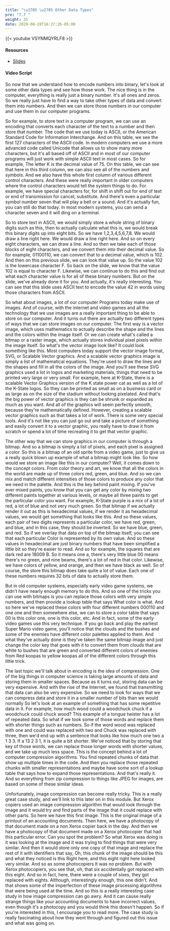 ```yaml
---
title: "\u2705 \u2705 Other Data Types"
pre: "7.7 "
weight: 35
date: 2020-08-28T16:27:26-05:00
---
```


{{< youtube VSYNMQYRLF8 >}}

<!-- CIS 115: EVed6BvwomY -->

#### Resources
* [Slides](../slides/7-Encoding.pdf)

#### Video Script

So now that we understand how to encode numbers into binary, let's look at some other data types and see how those work. The nice thing is in the computer, everything is really just a binary number. It's all ones and zeros. So we really just have to find a way to take other types of data and convert them into numbers. And then we can store those numbers in our computer and use them in our computer programs. 

So for example, to store text in a computer program, we can use an encoding that converts each character of the text to a number and then store that number. The code that we use today is ASCII, or the American Standard Code for Information Interchange. And on this table, we see the first 127 characters of the ASCII code. In modern computers we use a more advanced code called Unicode that allows us to show many more characters, but it's all based off of ASCII and in most of our computer programs will just work with simple ASCII text in most cases. So for example, The letter K is the decimal value of 75. On this table, we can see that here in this third column, we can also see all of the numbers and symbols. And we also have this whole first column of various different control characters. And these were really important in older computers where the control characters would tell the system things to do. For example, we have special characters for, for shift in shift out for end of text or end of transmission for cancel, substitute. And there's even a particular symbol number seven that will play a bell or a sound. And it's actually fun, you can still do that today. In most modern systems, you can send a character seven and it will ding on a terminal. 

So to store text in ASCII, we would simply store a whole string of binary digits such as this, then to actually calculate what this is, we would break this binary digits up into eight bits. So we have 1,2,3,4,5,6,7,8. We would draw a line right here. We would draw a line right here. And so on every eight characters, we can draw a line. And so then we take each of those blocks of eight characters, and we convert them into their decimal value. So for example, 01100110, we can convert that to a decimal value, which is 102. And then on this previous slide, we can look that value up. So the value 102 is the lowercase character F. So back on the slide, we know that the value 102 is equal to character F. Likewise, we can continue to do this and find out what each character value is for all of these binary numbers. But on the slide, we've already done it for you. And actually, it's really interesting. You can see that this slide uses ASCII text to encode the value 42 in words using those characters from ASCII. 

So what about images, a lot of our computer Programs today make use of images. And of course, with the internet and video games and all the technology that we use images are a really important thing to be able to store on our computer. And it turns out there are actually two different types of ways that we can store images on our computer. The first way is a vector image, which uses mathematics to actually describe the shape and the lines and the colors within the image itself. Or we can create what's called a bitmap or a raster image, which actually stores individual pixel pixels within the image itself. So what's the vector image look like? It could look something like this. Most computers today support the vector image format, SVG, or Scalable Vector graphics. And a scalable vector graphics image is simply a list of mathematical equations. They're used to draw the lines and the shapes and fill in all the colors of the image. And you'll see these SVG graphics used a lot in logos and marketing materials, things that need to be printed very large or very small. For example, here at K-State, there is a scalable Vector Graphics version of the K state power cat as well as a lot of the K-State logos. So they can be printed as small as on a business card or as large as on the size of the stadium without looking pixelated. And that's the big power of vector graphics is they can be shrunk or expanded as much as you want. And all of the graphics will seem perfectly smooth, because they're mathematically defined. However, creating a scalable vector graphics such as that takes a lot of work. There is some very special tools. And it's not like you can just go out and take a picture of something and easily convert it to a vector graphic, you really have to draw it from scratch or spend a lot of time recreating it to get that vector graphic. 

The other way that we can store graphics in our computer is through a bitmap. And so a bitmap is simply a list of pixels, and each pixel is assigned a color. So this is a bitmap of an old sprite from a video game, just to give us a really quick blown up example of what a bitmap might look like. So how would we store an image like this in our computer? Well, it comes down to the concept colors. From color theory and art, we know that all the colors in the world are made up of three colors red, green, and blue. And so we can mix and match different intensities of those colors to produce any color that we need in the palette. And this is the key behind paint mixing. If you've ever mixed paints, you know that you can get any color by mixing two different paints together at various levels, or maybe all three paints to get the particular color you want. For example, K-State purple is a mix of a lot of red, a lot of blue and not very much green. So that bitmap if we actually render it out as this is hexadecimal values, if we render it as hexadecimal values, we would get something that looks like this. And so these values, each pair of two digits represents a particular color, we have red, green, and blue, and in this case, they should be inverted. So we have blue, green, and red. So if we overlay that data on top of the bitmap itself, you can see that each particular Color is represented by its own value. And so these values in hexadecimal are just binary numbers that have been simplified a little bit so they're easier to read. And so for example, the squares that are dark red are 18009 B. So it means one a, there's very little blue 00 means there's no green, and nine beams, there's a lot of red in that color. Likewise, we have colors of yellow, and orange, and then we have black as well. So of course, the store this bitmap does take quite a lot of value. Each one of these numbers requires 32 bits of data to actually store them. 

But in old computer systems, especially early video game systems, we didn't have nearly enough memory to do this. And so one of the tricks you can use with bitmaps is you can replace those colors with very simple numbers, and then provide a lookup table that says What color is what. And so here we've replaced these colors with four different numbers 000110 and one one and then somewhere else, we can to store a color table that says 00 is this color one, one is this color, etc. And in fact, some of the early video games use this very technique. If you go back and play the earliest Super Mario video game, you'll notice that the clouds and the bushes and some of the enemies have different color palettes applied to them. And what they've actually done is they've taken the same bitmap image and just change the color key that goes with it to convert them from clouds that are white to bushes that are green and converted different colors of enemies from Red koopas to yellow koopas all of the different colors through this little trick. 

The last topic we'll talk about in encoding is the idea of compression. One of the big things in computer science is taking large amounts of data and storing them in smaller spaces. Because as it turns out, storing data can be very expensive. And with the rise of the Internet, we found that transmitting that data can also be very expensive. So we need to look for ways that we can compress data and store it in a smaller number of bits than we would normally So let's look at an example of something that has some repetitive data in it. For example, how much wood could a woodchuck chuck if a woodchuck could chuck wood? This example of a tongue twister has a lot of repeated data. So what if we took some of those words and replace them with shorter things such as numbers. So if the word wood was replaced with one and could was replaced with two and Chuck was replaced with three, then we'd end up with a sentence that looks like how much one two a 1 3 3. If a 13 2 3 1, it is quite a bit shorter. We've noticed that by storing that key of those words, we can replace those longer words with shorter values, and we take up much less space. This is the concept behind a lot of computer compression algorithms. You find repeated chunks of data that show up multiple times in the code. And then you replace those repeated chunks with smaller representations and maybe have some sort of a lookup table that says how to expand those representations. And that's really it. And so everything from zip compression to things like JPEG for images, are based on some of these similar ideas. 

Unfortunately, image compression can become really tricky. This is a really great case study, and we'll link to this later on in this module. But Xerox copiers used an image compression algorithm that would look through the image and it would try and find parts of the image that it could replace with other parts. So here we have this first image. This is the original image of a printout of an accounting documents. Then here, we have a photocopy of that document made on a non Xerox copier back in the day. And then we have a photocopy of that document made on a Xerox photocopier that had this particular error. Can you spot the problem? So what Xerox was doing is it was looking at the image and it was trying to find things that were very similar. And then it would store only one copy of that image and replace the rest of it with identifiers that say, Oh, this chunk of the image should be this and what they noticed is this Right here, and this eight right here looked very similar. And so as some photocopiers It was no problem. But with Xerox photocopiers, you see that, oh, that six accidentally got replaced with this eight. And so in fact, here, there were a couple of sixes, they got replaced with eights. Although, interestingly enough, this one didn't. And that shows some of the imperfection of these image processing algorithms that were being used at the time. And so this is a really interesting case study in how image compression can go awry. And it can cause really strange things like your accounting documents to have incorrect values, even though it's a photocopy and you would think this doesn't happen. So if you're interested in this, I encourage you to read more. The case study is really fascinating about how they went through and figured out this issue and what was going on.